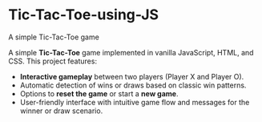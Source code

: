 # Tic-Tac-Toe-using-JS
A simple Tic-Tac-Toe game 

A simple **Tic-Tac-Toe** game implemented in vanilla JavaScript, HTML, and CSS. This project features:  
- **Interactive gameplay** between two players (Player X and Player O).  
- Automatic detection of wins or draws based on classic win patterns.  
- Options to **reset the game** or start a **new game**.  
- User-friendly interface with intuitive game flow and messages for the winner or draw scenario.  
